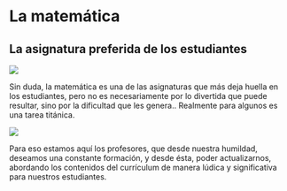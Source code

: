 <!DOCTYPE html>
<html>
<head>
  <meta charset="utf-8">
  <meta name="viewport" content="width=device-width">
  <title>JS Bin</title>
</head>
<body>
<h1> La matemática </h1>
  <h2> La asignatura preferida de los estudiantes </h2>
  <img src="https://media.giphy.com/media/3o7btPCcdNniyf0ArS/giphy.gif">
  <p> Sin duda, la matemática es una de las asignaturas que más deja huella en los estudiantes, 
    pero no es necesariamente por lo divertida que puede resultar, sino por la dificultad que les genera..
    Realmente para algunos es una tarea titánica. </p>
   <img src="https://cdn.memegenerator.es/imagenes/memes/full/30/69/30695171.jpg">
  <p> Para eso estamos aquí los profesores, que desde nuestra humildad, deseamos una constante formación,
    y desde ésta, poder actualizarnos, abordando los contenidos del currículum de manera lúdica y
    significativa para nuestros estudiantes. </p>
  
</body>
</html>
